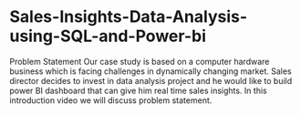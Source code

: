 # Sales-Insights-Data-Analysis-using-SQL-and-Power-bi


Problem Statement
Our case study is based on a computer hardware business which is facing challenges in dynamically changing market. Sales director decides to invest in data analysis project and he would like to build power BI dashboard that can give him real time sales insights. 
In this introduction video we will discuss problem statement. 

